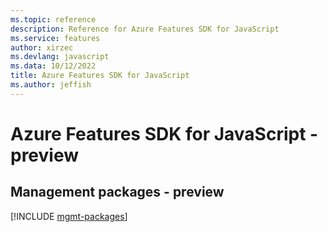 ```yaml
---
ms.topic: reference
description: Reference for Azure Features SDK for JavaScript
ms.service: features
author: xirzec
ms.devlang: javascript
ms.data: 10/12/2022
title: Azure Features SDK for JavaScript
ms.author: jeffish
---
```

# Azure Features SDK for JavaScript - preview

## Management packages - preview
[!INCLUDE [mgmt-packages](features-mgmt-index.md)]